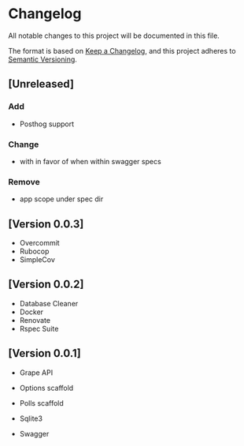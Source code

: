 # Changelog
All notable changes to this project will be documented in this file.

The format is based on [Keep a Changelog][], and this project adheres to
[Semantic Versioning][].

## [Unreleased]
### Add
- Posthog support
### Change
- with in favor of when within swagger specs
### Remove
- app scope under spec dir

## [Version 0.0.3]
- Overcommit
- Rubocop
- SimpleCov

## [Version 0.0.2]
- Database Cleaner
- Docker
- Renovate
- Rspec Suite

## [Version 0.0.1]
- Grape API
- Options scaffold
- Polls scaffold
- Sqlite3
- Swagger

  [Keep a Changelog]: https://keepachangelog.com/en/1.0.0/
  [Semantic Versioning]: https://semver.org/spec/v2.0.0.html

